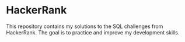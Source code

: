# HackerRank

This repository contains my solutions to the SQL challenges from HackerRank. The goal is to practice and improve my development skills.

